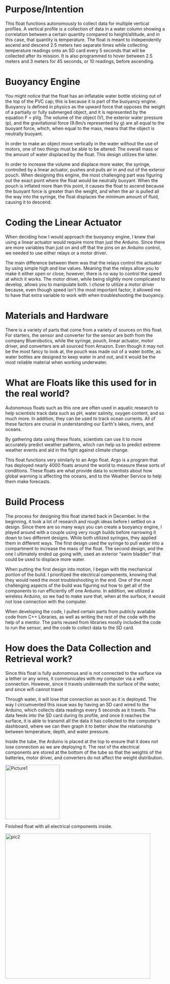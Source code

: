 <h1>Purpose/Intention</h1>

This float functions autonomously to collect data for multiple vertical profiles. A vertical profile is a collection of data in a water column showing a correlation between a certain quantity compared to height/altitude, and in this case, that quantity is temperature. The float is meant to independently ascend and descend 2.5 meters two separate times while collecting temperature readings onto an SD card every 5 seconds that will be collected after its mission.  It is also programmed to hover between 2.5 meters and 3 meters for 45 seconds, or 10 readings, before ascending. 

<h1>Buoyancy Engine</h1>

You might notice that the float has an inflatable water bottle sticking out of the top of the PVC cap; this is because it is part of the buoyancy engine. Buoyancy is defined in physics as the upward force that opposes the weight of a partially or fully submerged object, and it is represented by the equation F = pVg. The volume of the object (V), the exterior water pressure (p), and the gravitational force (9.8m/s represented by g) are all equal to the buoyant force, which, when equal to the mass, means that the object is neutrally buoyant. 

In order to make an object move vertically in the water without the use of motors, one of two things must be able to be altered: The overall mass or the amount of water displaced by the float. This design utilizes the latter. 

In order to increase the volume and displace more water, the syringe, controlled by a linear actuator, pushes and pulls air in and out of the exterior pouch. When designing this engine, the most challenging part was figuring out the exact point where the float would be neutrally buoyant. When the pouch is inflated more than this point, it causes the float to ascend because the buoyant force is greater than the weight, and when the air is pulled all the way into the syringe, the float displaces the minimum amount of fluid, causing it to descend. 

<h1>Coding the Linear Actuator</h1>

When deciding how I would approach the buoyancy engine, I knew that using a linear actuator would require more than just the Arduino. Since there are more variables than just on and off that the pins on an Arduino control, we needed to use either relays or a motor driver. 

The main difference between them was that the relays control the actuator by using simple high and low values. Meaning that the relays allow you to make it either open or close; however, there is no way to control the speed at which it works. The motor driver, while being slightly more complicated to develop, allows you to manipulate both. I chose to utilize a motor driver because, even though speed isn't the most important factor, it allowed me to have that extra variable to work with when troubleshooting the buoyancy. 

<h1>Materials and Hardware</h1>

There is a variety of parts that come from a variety of sources on this float. For starters, the sensor and converter for the sensor are both from the company Bluerobotics, while the syringe, pouch, linear actuator, motor driver, and converters are all sourced from Amazon. Even though it may not be the most fancy to look at, the pouch was made out of a water bottle, as water bottles are designed to keep water in and out, and it would be the most reliable material when working underwater. 


<h1>What are Floats like this used for in the real world? </h1>

Autonomous floats such as this one are often used in aquatic research to help scientists track data such as pH, water salinity, oxygen content, and so much more. In addition, they can be used to track ocean currents. All of these factors are crucial in understanding our Earth's lakes, rivers, and oceans. 

By gathering data using these floats, scientists can use it to more accurately predict weather patterns, which can help us to predict extreme weather events and aid in the fight against climate change. 

This float functions very similarly to an Argo float. Argo is a program that has deployed nearly 4000 floats around the world to measure these sorts of conditions. These floats are what provide data to scientists about how global warming is affecting the oceans, and to the Weather Service to help them make forecasts.

<h1>Build Process</h1>

The process for designing this float started back in December. In the beginning, it took a lot of research and rough ideas before I settled on a design. Since there are so many ways you can create a buoyancy engine, I played around with a couple using very rough builds before narrowing it down to two different designs. While both utilized syringes, they applied them in different ways. The first design used the syringe to pull water into a compartment to increase the mass of the float. The second design, and the one I ultimately ended up going with, used an exterior “swim bladder” that could be used to displace more water. 

When putting the first design into motion, I began with the mechanical portion of the build. I prioritized the electrical components, knowing that they would need the most troubleshooting in the end. One of the most challenging aspects of the build was figuring out how to get all of the components to run efficiently off one Arduino. In addition, we utilized a wireless Arduino, so we had to make sure that, when at the surface, it would not lose connection with the computer. 

When developing the code, I pulled certain parts from publicly available code from C++ Libraries, as well as writing the rest of the code with the help of a mentor. The parts reused from libraries mostly included the code to run the sensor, and the code to collect data to the SD card. 

<h1>How does the Data Collection and Retrieval work?</h1>

Since this float is fully autonomous and is not connected to the surface via a tether or any wires, it communicates with my computer via a wifi connection. However, since it travels underneath the surface of the water, and since wifi cannot travel 

Through water, it will lose that connection as soon as it is deployed. 
The way I circumvented this issue was by having an SD card wired to the Arduino, which collects data readings every 5 seconds as it travels. The data feeds into the SD card during its profile, and once it reaches the surface, it is able to transmit all the data it has collected to the computer's dashboard, where we can then graph it to better show the relationship between temperature, depth, and water pressure. 

Inside the tube, the Arduino is placed at the top to ensure that it does not lose connection as we are deploying it. The rest of the electrical components are stored at the bottom of the tube so that the weights of the batteries, motor driver, and converters do not affect the weight distribution. 

<img width="171" alt="Picture1" src="https://github.com/user-attachments/assets/249391a7-b149-40d1-9361-1da23034c3d8" />

Finished float with all electrical components inside.

<img width="457" alt="pic2" src="https://github.com/user-attachments/assets/5c7aa77b-2573-4e59-9484-39d1dd00a503" />
